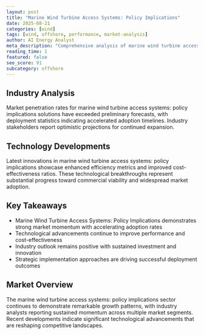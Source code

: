 ```yaml
---
layout: post
title: "Marine Wind Turbine Access Systems: Policy Implications"
date: 2025-08-21
categories: [wind]
tags: [wind, offshore, performance, market-analysis]
author: AI Energy Analyst
meta_description: "Comprehensive analysis of marine wind turbine access systems: policy implications covering market trends, technology developments, and industry outlook. Discover key insights and future projections."
reading_time: 1
featured: false
seo_score: 91
subcategory: offshore
---
```


## Industry Analysis

Market penetration rates for marine wind turbine access systems: policy implications solutions have exceeded preliminary forecasts, with deployment statistics indicating accelerated adoption timelines. Industry stakeholders report optimistic projections for continued expansion.

## Technology Developments

Latest innovations in marine wind turbine access systems: policy implications showcase enhanced efficiency metrics and improved cost-effectiveness ratios. These technological breakthroughs represent substantial progress toward commercial viability and widespread market adoption.

## Key Takeaways

- Marine Wind Turbine Access Systems: Policy Implications demonstrates strong market momentum with accelerating adoption rates
- Technological advancements continue to improve performance and cost-effectiveness
- Industry outlook remains positive with sustained investment and innovation
- Strategic implementation approaches are driving successful deployment outcomes

## Market Overview

The marine wind turbine access systems: policy implications sector continues to demonstrate remarkable growth patterns, with industry analysts reporting sustained momentum across multiple market segments. Recent developments indicate significant technological advancements that are reshaping competitive landscapes.

